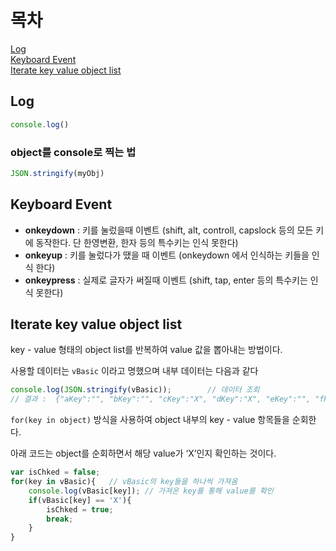 # 목차
[Log](#Log)    
[Keyboard Event](#Keyboard-Event)    
[Iterate key value object list](#Iterate-key-value-object-list)    

## Log
```js
console.log()
```
### object를 console로 찍는 법
```js
JSON.stringify(myObj)
```

## Keyboard Event
- **onkeydown** : 키를 눌렀을때 이벤트 (shift, alt, controll, capslock 등의 모든 키에 동작한다. 단 한영변환, 한자 등의 특수키는 인식 못한다)
- **onkeyup** : 키를 눌렀다가 땠을 때 이벤트 (onkeydown 에서 인식하는 키들을 인식 한다)
- **onkeypress** : 실제로 글자가 써질때 이벤트 (shift, tap, enter 등의 특수키는 인식 못한다)

## Iterate key value object list

key - value 형태의 object list를 반복하여 value 값을 뽑아내는 방법이다.

사용할 데이터는 `vBasic` 이라고 명했으며 내부 데이터는 다음과 같다

```jsx
console.log(JSON.stringify(vBasic)); 		// 데이터 조회
// 결과 :  {"aKey":"", "bKey":"", "cKey":"X", "dKey":"X", "eKey":"", "fKey":""}
```

`for(key in object)` 방식을 사용하여 object 내부의 key - value 항목들을 순회한다.

아래 코드는 object를 순회하면서 해당 value가 ‘X’인지 확인하는 것이다.

```jsx
var isChked = false;
for(key in vBasic){   // vBasic의 key들을 하나씩 가져옴
	console.log(vBasic[key]); // 가져온 key를 통해 value를 확인
	if(vBasic[key] == 'X'){		
		isChked = true;
		break;
	}
}
```